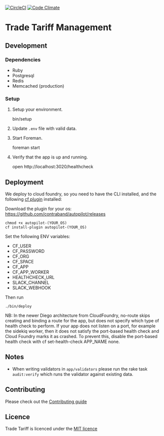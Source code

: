[![CircleCI](https://circleci.com/gh/bitzesty/trade-tariff-backend/tree/master.svg?style=svg&circle-token=b8a9dd7a0291f0c6c5558c6c5240be5908dbb649)](https://circleci.com/gh/bitzesty/trade-tariff-backend/tree/master)
[![Code Climate](https://codeclimate.com/github/bitzesty/trade-tariff-backend/badges/gpa.svg)](https://codeclimate.com/github/bitzesty/trade-tariff-backend)

# Trade Tariff Management

## Development

### Dependencies

  - Ruby
  - Postgresql
  - Redis
  - Memcached (production)

### Setup

1. Setup your environment.

    bin/setup

2. Update `.env` file with valid data.

3. Start Foreman.

    foreman start

4. Verify that the app is up and running.

    open http://localhost:3020/healthcheck

## Deployment

We deploy to cloud foundry, so you need to have the CLI installed, and the following [cf plugin](https://docs.cloudfoundry.org/cf-cli/use-cli-plugins.html) installed:

Download the plugin for your os:  https://github.com/contraband/autopilot/releases

    chmod +x autopilot-(YOUR_OS)
    cf install-plugin autopilot-(YOUR_OS)

Set the following ENV variables:
* CF_USER
* CF_PASSWORD
* CF_ORG
* CF_SPACE
* CF_APP
* CF_APP_WORKER
* HEALTHCHECK_URL
* SLACK_CHANNEL
* SLACK_WEBHOOK

Then run

    ./bin/deploy

NB: In the newer Diego architecture from CloudFoundry, no-route skips creating and binding a route for the app, but does not specify which type of health check to perform. If your app does not listen on a port, for example the sidekiq worker, then it does not satisfy the port-based health check and Cloud Foundry marks it as crashed. To prevent this, disable the port-based health check with cf set-health-check APP_NAME none.

## Notes

* When writing validators in `app/validators` please run the rake task
`audit:verify` which runs the validator against existing data.

## Contributing

Please check out the [Contributing guide](https://github.com/bitzesty/trade-tariff-backend/blob/master/CONTRIBUTING.md)

## Licence

Trade Tariff is licenced under the [MIT licence](https://github.com/bitzesty/trade-tariff-backend/blob/master/LICENCE.txt)

